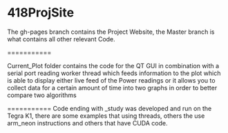 418ProjSite
===========

The gh-pages branch contains the Project Website, the Master branch is what contains all other relevant Code.

===========

Current_Plot folder contains the code for the QT GUI in combination with a serial port reading worker thread which feeds 
information to the plot which is able to display either live feed of the Power readings or it allows you to collect data 
for a certain amount of time into two graphs in order to better compare two algorithms

===========
Code ending with _study was developed and run on the Tegra K1, there are some examples that using threads, others the 
use arm_neon instructions and others that have CUDA code.
